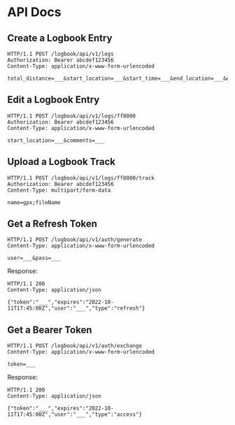 # API Docs

## Create a Logbook Entry

    HTTP/1.1 POST /logbook/api/v1/logs
    Authorization: Bearer abcdef123456
    Content-Type: application/x-www-form-urlencoded

    total_distance=___&start_location=___&start_time=___&end_location=___&end_time=___&weather=___&comments=___

## Edit a Logbook Entry

    HTTP/1.1 POST /logbook/api/v1/logs/ff8000
    Authorization: Bearer abcdef123456
    Content-Type: application/x-www-form-urlencoded

    start_location=___&comments=___

## Upload a Logbook Track

    HTTP/1.1 POST /logbook/api/v1/logs/ff8000/track
    Authorization: Bearer abcdef123456
    Content-Type: multipart/form-data

    name=gpx;fileName

## Get a Refresh Token

    HTTP/1.1 POST /logbook/api/v1/auth/generate
    Content-Type: application/x-www-form-urlencoded

    user=___&pass=___

Response:

    HTTP/1.1 200
    Content-Type: application/json

    {"token":"___","expires":"2022-10-11T17:45:00Z","user":"___","type":"refresh"}

## Get a Bearer Token

    HTTP/1.1 POST /logbook/api/v1/auth/exchange
    Content-Type: application/x-www-form-urlencoded

    token=___

Response:

    HTTP/1.1 200
    Content-Type: application/json

    {"token":"___","expires":"2022-10-11T17:45:00Z","user":"___","type":"access"}



